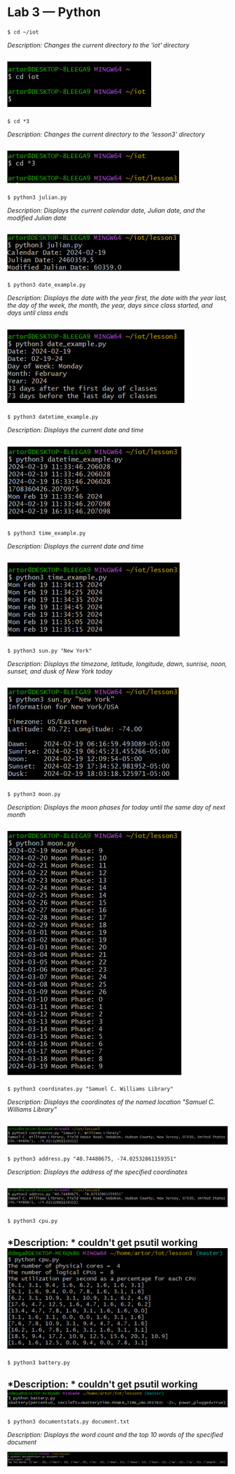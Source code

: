 # Lab 3 — Python

`$ cd ~/iot`

*Description: Changes the current directory to the 'iot' directory*

![cdIOT](img/cdIOT.png)
---
`$ cd *3`

*Description: Changes the current directory to the 'lesson3' directory*

![cd3](img/cd3.png)
---
`$ python3 julian.py`

*Description: Displays the current calendar date, Julian date, and the modified Julian date*

![julian](img/julian.png)
---
`$ python3 date_example.py`

*Description: Displays the date with the year first, the date with the year last, the day of the week, the month, the year, days since class started, and days until class ends*

![dateExample](img/dateExample.png)
---
`$ python3 datetime_example.py`

*Description: Displays the current date and time*

![datetimeExample](img/datetimeExample.png)
---
`$ python3 time_example.py`

*Description: Displays the current date and time*

![timeExample](img/timeExample.png)
---
`$ python3 sun.py "New York"`

*Description: Displays the timezone, latitude, longitude, dawn, sunrise, noon, sunset, and dusk of New York today*

![sun](img/sun.png)
---
`$ python3 moon.py`

*Description: Displays the moon phases for today until the same day of next month*

![moon](img/moon.png)
---
`$ python3 coordinates.py "Samuel C. Williams Library"`

*Description: Displays the coordinates of the named location "Samuel C. Williams Library"*

![coordinates](img/coordinates.png)
---
`$ python3 address.py "40.74480675, -74.02532861159351"`

*Description: Displays the address of the specified coordinates*

![address](img/address.png)
---
`$ python3 cpu.py`

*Description: *
couldn't get psutil working
![cpu](img/cpu.png)
---
`$ python3 battery.py`

*Description: *
couldn't get psutil working
![battery](img/battery.png)
---
`$ python3 documentstats.py document.txt`

*Description: Displays the word count and the top 10 words of the specified document*

![documentstats](img/documentstats.png)
